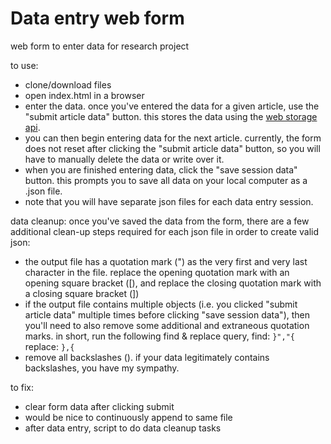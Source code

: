 # Data entry web form
web form to enter data for research project

to use:
- clone/download files
- open index.html in a browser
- enter the data. once you've entered the data for a given article, use the "submit article data" button. this stores the data using the [web storage api](https://developer.mozilla.org/en-US/docs/Web/API/Web_Storage_API).
- you can then begin entering data for the next article. currently, the form does not reset after clicking the "submit article data" button, so you will have to manually delete the data or write over it.
- when you are finished entering data, click the "save session data" button. this prompts you to save all data on your local computer as a .json file.
- note that you will have separate json files for each data entry session.

data cleanup:
once you've saved the data from the form, there are a few additional clean-up steps required for each json file in order to create valid json:
- the output file has a quotation mark (") as the very first and very last character in the file. replace the opening quotation mark with an opening square bracket (\[), and replace the closing quotation mark with a closing square bracket (])
- if the output file contains multiple objects (i.e. you clicked "submit article data" multiple times before clicking "save session data"), then you'll need to also remove some additional and extraneous quotation marks. in short, run the following find & replace query,
find: `}","{`
replace: `},{`
- remove all backslashes (\). if your data legitimately contains backslashes, you have my sympathy.

to fix:
- clear form data after clicking submit
- would be nice to continuously append to same file
- after data entry, script to do data cleanup tasks
